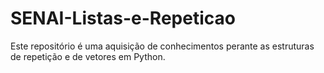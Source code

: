 # SENAI-Listas-e-Repeticao
Este repositório é uma aquisição de conhecimentos perante as estruturas de repetição e de vetores em Python.
